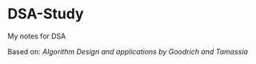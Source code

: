 # DSA-Study
My notes for DSA

Based on: _Algorithm Design and applications by Goodrich and Tamassia_
